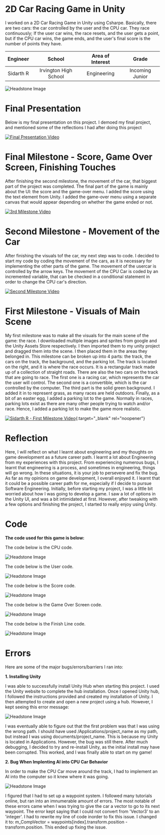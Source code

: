 ﻿# 2D Car Racing Game in Unity
I worked on a 2D Car Racing Game in Unity using Csharpe. Basically, there are two cars: the car controlled by the user and the CPU car. They race continuously; If the user car wins, the race resets, and the user gets a point, but if the CPU car wins, the game ends, and the user's final score is the number of points they have.

| **Engineer** | **School** | **Area of Interest** | **Grade** |
|:--:|:--:|:--:|:--:|
| Sidarth R | Irvington High School | Engineering | Incoming Junior

![Headstone Image](unity.jpeg)

# Final Presentation
Below is my final presentation on this project. I demoed my final project, and mentioned some of the reflections I had after doing this project
  
[![Final Presentation Video](https://res.cloudinary.com/marcomontalbano/image/upload/v1625232756/video_to_markdown/images/youtube--dCWVKLXOLYw-c05b58ac6eb4c4700831b2b3070cd403.jpg)](https://youtu.be/dCWVKLXOLYw "Final Presentation Video")  
  
# Final Milestone - Score, Game Over Screen, Finishing Touches
After finishing the second milestone, the movement of the car, that biggest part of the project was completed. The final part of the game is mainly about the UI: the score and the game-over menu. I added the score using the text element from Unity. I added the game-over menu using a separate canvas that would appear depending on whether the game ended or not.   

[![3rd Milestone Video](https://res.cloudinary.com/marcomontalbano/image/upload/v1625235816/video_to_markdown/images/youtube--Gu_8_iFkpGg-c05b58ac6eb4c4700831b2b3070cd403.jpg)](https://youtu.be/Gu_8_iFkpGg "3rd Milestone Video")

# Second Milestone - Movement of the Car
After finishing the visuals tof the car, my next step was to code. I decided to start my code by coding the movement of the cars, as it is necessary for implementing the other parts of the game. The movement of the usercar is controlled by the arrow keys. The movement of the CPU Car is coded by an incremented variable, that can be checked in a conditional statement in order to change the CPU car's direction. 

[![Second Milestone Video](https://res.cloudinary.com/marcomontalbano/image/upload/v1625232400/video_to_markdown/images/youtube--BqRCGP94m8M-c05b58ac6eb4c4700831b2b3070cd403.jpg)](https://youtu.be/BqRCGP94m8M "Second Milestone Video")
# First Milestone - Visuals of Main Scene
  
My first milestone was to make all the visuals for the main scene of the game: the race. I downloaded multiple images and sprites from google and the Unity Assets Store respectively. I then imported them to my unity project and dragged them into the scene. I then placed them in the areas they belonged in. This milestone can be broken up into 4 parts: the track, the cars on the track, the background, and the parking lot. The track is located on the right, and it is where the race occurs. It is a rectangular track made up of a collection of straight roads. There are also the two cars on the track that are going to race. The first one is a racing car, which represents the car the user will control. The second one is a convertible, which is the car controlled by the computer. The third part is the solid green background. I added it in to represent grass, as many races are held outdoors. Finally, as a bit of an easter egg, I added a parking lot to the game. Normally in races, parking lots exist as there are many other people trying to watch and/or race. Hence, I added a parking lot to make the game more realistic.   

[![Sidarth R - First Milestone Video](https://res.cloudinary.com/marcomontalbano/image/upload/v1624029506/video_to_markdown/images/youtube--Z1HSOnt46i0-c05b58ac6eb4c4700831b2b3070cd403.jpg)](https://www.youtube.com/watch?v=Z1HSOnt46i0 "Sidarth R - First Milestone Video"){:target="_blank" rel="noopener"}

# Reflection

Here, I will reflect on what I learnt about engineering and my thoughts on game development as a future career path. I learnt a lot about Engineering from my experiences with this project. From experiencing numerous bugs, I learnt that engineering is a process, and sometimes in engineering, things will go wrong. In these situations, it is your job to persevere and fix the bug. As far as my opinions on game development, I overall enjoyed it. I learnt that it could be a possible career path for me, especially if I decide to pursue Software Engineering. Initially, before starting my project, I was a little bit worried about how I was going to develop a game. I saw a lot of options in the Unity UI, and was a bit intimidated at first. However, after tweaking with a few options and finishing the project, I started to really enjoy using Unity.

# Code

**The code used for this game is below:**

The code below is the CPU code.

![Headstone Image](code2.png)

The code below is the User code.

![Headstone Image](code1.png)

The code below is the Score code.

![Headstone Image](code3.png)

The code below is the Game Over Screen code.

![Headstone Image](code4.png)

The code below is the Finish Line code.

![Headstone Image](code6.png)

# Errors

Here are some of the major bugs/errors/barriers I ran into:

**1. Installing Unity**

I was able to successfully install Unity Hub when starting this project. I used the Unity website to complete the hub installation. Once I opened Unity hub, I followed the instructions provided and created my installation of Unity. I then attempted to create and open a new project using a hub. However, I kept seeing this error message:

![Headstone Image](error.png)

I was eventually able to figure out that the first problem was that I was using the wrong path. I should have used /Applications/project_name as my path, but instead I was using documents/project_name. This is because my Unity is located in Applications. However, the bug was still there. After much debugging, I decided to try and re-install Unity, as the initial install may have been corrupted. This worked, and I was finally able to start on my game!

**2. Bug When Implenting AI into CPU Car Behavior**

In order to make the CPU Car move around the track, I had to implement an AI into the computer so it knew where it was going.

![Headstone Image](error1.png)

I figured that I had to set up a waypoint system. I followed many tutorials online, but ran into an imnumerable amount of errors. The most notable of these errors came when I was trying to give the car a vector to go to its next waypoint. The error kept saying that I could not convert from 'Vector3' to an 'integer'. I had to rewrite my line of code inorder to fix this issue. I changed it to: m_CompVector = waypoints[index].transform.position - transform.position. This ended up fixing the issue. 

